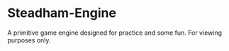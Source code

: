 # Steadham-Engine
A primitive game engine designed for practice and some fun. For viewing purposes only.
